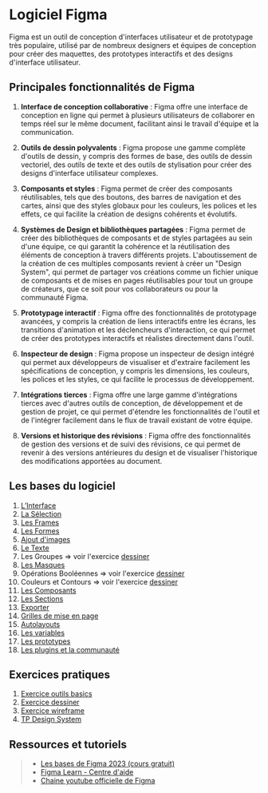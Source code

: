 # Logiciel Figma

Figma est un outil de conception d'interfaces utilisateur et de prototypage très populaire, utilisé par de nombreux designers et équipes de conception pour créer des maquettes, des prototypes interactifs et des designs d'interface utilisateur. 

## Principales fonctionnalités de Figma

1. **Interface de conception collaborative** : Figma offre une interface de conception en ligne qui permet à plusieurs utilisateurs de collaborer en temps réel sur le même document, facilitant ainsi le travail d'équipe et la communication.

2. **Outils de dessin polyvalents** : Figma propose une gamme complète d'outils de dessin, y compris des formes de base, des outils de dessin vectoriel, des outils de texte et des outils de stylisation pour créer des designs d'interface utilisateur complexes.

3. **Composants et styles** : Figma permet de créer des composants réutilisables, tels que des boutons, des barres de navigation et des cartes, ainsi que des styles globaux pour les couleurs, les polices et les effets, ce qui facilite la création de designs cohérents et évolutifs.

4. **Systèmes de Design et bibliothèques partagées** : Figma permet de créer des bibliothèques de composants et de styles partagées au sein d'une équipe, ce qui garantit la cohérence et la réutilisation des éléments de conception à travers différents projets. L'aboutissement de la création de ces multiples composants revient à créer un "Design System", qui permet de partager vos créations comme un fichier unique de composants et de mises en pages réutilisables pour tout un groupe de créateurs, que ce soit pour vos collaborateurs ou pour la communauté Figma.

5. **Prototypage interactif** : Figma offre des fonctionnalités de prototypage avancées, y compris la création de liens interactifs entre les écrans, les transitions d'animation et les déclencheurs d'interaction, ce qui permet de créer des prototypes interactifs et réalistes directement dans l'outil.

6. **Inspecteur de design** : Figma propose un inspecteur de design intégré qui permet aux développeurs de visualiser et d'extraire facilement les spécifications de conception, y compris les dimensions, les couleurs, les polices et les styles, ce qui facilite le processus de développement.

7. **Intégrations tierces** : Figma offre une large gamme d'intégrations tierces avec d'autres outils de conception, de développement et de gestion de projet, ce qui permet d'étendre les fonctionnalités de l'outil et de l'intégrer facilement dans le flux de travail existant de votre équipe.

8. **Versions et historique des révisions** : Figma offre des fonctionnalités de gestion des versions et de suivi des révisions, ce qui permet de revenir à des versions antérieures du design et de visualiser l'historique des modifications apportées au document.

## Les bases du logiciel

1. [L’Interface](./02-interface.md)
2. [La Sélection](./03-selection.md)
3. [Les Frames](./04-frames.md)
4. [Les Formes](./05-formes.md)
5. [Ajout d'images](./06-images.md)
6. [Le Texte](./07-texte.md)
7. Les Groupes  => voir l'exercice [dessiner](./exercices/exercice-dessiner.md)
8. [Les Masques](./09-masques.md)
9. Opérations Booléennes => voir l'exercice [dessiner](./exercices/exercice-dessiner.md)
10. Couleurs et Contours => voir l'exercice [dessiner](./exercices/exercice-dessiner.md)
11. [Les Composants](./10-composants.md)
12. [Les Sections](./11-sections.md)
13. [Exporter](./12-export.md)
14. [Grilles de mise en page](./13-grilles-mep.md)
15. [Autolayouts](./14-autolayout.md)
16. [Les variables](./15-variables.md)
17. [Les prototypes](./16-prototypes.md)
18. [Les plugins et la communauté](./17-plugins-communaute.md)

## Exercices pratiques

1. [Exercice outils basics](./exercices/exercice-outils-basiques.md)
2. [Exercice dessiner](./exercices/exercice-dessiner.md)
3. [Exercice wireframe](./exercices/exercice-wireframe/Exercice-wireframe.md)
4. [TP Design System](exercices/TP-design-system.md)

## Ressources et tutoriels

> * [Les bases de Figma 2023 (cours gratuit)](https://youtu.be/7a0QW3zJc0A?si=ymmE49omaQ7Emf7q)
> * [Figma Learn - Centre d'aide](https://help.figma.com/hc/fr)
> * [Chaine youtube officielle de Figma](https://www.youtube.com/channel/UCQsVmhSa4X-G3lHlUtejzLA)

